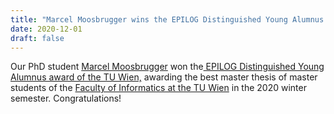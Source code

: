 ```yaml
---
title: "Marcel Moosbrugger wins the EPILOG Distinguished Young Alumnus award"
date: 2020-12-01
draft: false
---
```

<p>Our PhD student <a href="http://forsyte.at/~moosbrugger/">Marcel Moosbrugger</a> won the<a href="https://informatics.tuwien.ac.at/news/1952"> EPILOG Distinguished Young Alumnus award of the TU Wien,</a> awarding the best master thesis of master students of the <a href="https://informatics.tuwien.ac.at/">Faculty of Informatics at the TU Wien</a> in the 2020 winter semester. Congratulations!</p>
<div class="fix"><!----></div>
